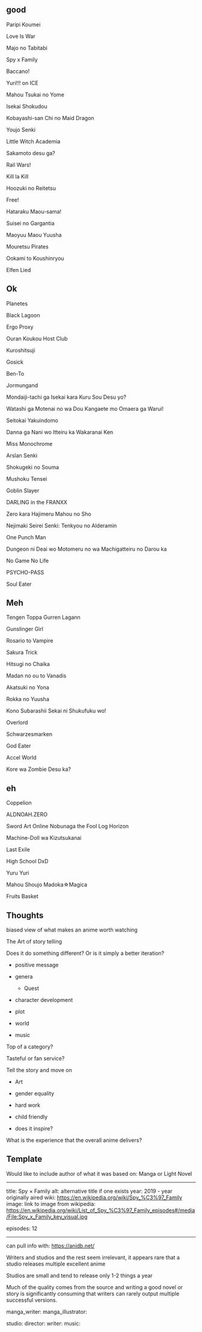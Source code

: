 
## good

Paripi Koumei

Love Is War

Majo no Tabitabi

Spy x Family

Baccano!

Yuri!!! on ICE

Mahou Tsukai no Yome

Isekai Shokudou

Kobayashi-san Chi no Maid Dragon

Youjo Senki

Little Witch Academia

Sakamoto desu ga?

Rail Wars!

Kill la Kill

Hoozuki no Reitetsu

Free!

Hataraku Maou-sama!

Suisei no Gargantia

Maoyuu Maou Yuusha

Mouretsu Pirates

Ookami to Koushinryou

Elfen Lied

## Ok

Planetes

Black Lagoon

Ergo Proxy

Ouran Koukou Host Club

Kuroshitsuji

Gosick

Ben-To

Jormungand

Mondaiji-tachi ga Isekai kara Kuru Sou Desu yo?

Watashi ga Motenai no wa Dou Kangaete mo Omaera ga Warui!

Seitokai Yakuindomo

Danna ga Nani wo Itteiru ka Wakaranai Ken

Miss Monochrome

Arslan Senki 

Shokugeki no Souma

Mushoku Tensei

Goblin Slayer

DARLING in the FRANXX

Zero kara Hajimeru Mahou no Sho

Nejimaki Seirei Senki: Tenkyou no Alderamin

One Punch Man

Dungeon ni Deai wo Motomeru no wa Machigatteiru no Darou ka

No Game No Life

PSYCHO-PASS

Soul Eater

## Meh

Tengen Toppa Gurren Lagann

Gunslinger Girl

Rosario to Vampire

Sakura Trick

Hitsugi no Chaika

Madan no ou to Vanadis

Akatsuki no Yona

Rokka no Yuusha

Kono Subarashii Sekai ni Shukufuku wo!

Overlord

Schwarzesmarken

God Eater

Accel World

Kore wa Zombie Desu ka?

## eh

Coppelion

ALDNOAH.ZERO

Sword Art Online
Nobunaga the Fool
Log Horizon

Machine-Doll wa Kizutsukanai

Last Exile

High School DxD

Yuru Yuri

Mahou Shoujo Madoka☆Magica

Fruits Basket

## Thoughts

biased view of what makes an anime worth watching

The Art of story telling

Does it do something different? Or is it simply a better iteration?

- positive message

- genera
    - Quest
- character development
- plot
- world
- music

Top of a category?

Tasteful or fan service?

Tell the story and move on

- Art

- gender equality
- hard work

- child friendly

- does it inspire?

What is the experience that the overall anime delivers?

## Template

Would like to include author of what it was based on: Manga or Light Novel

---
title: Spy × Family
alt: alternative title if one exists
year: 2019 - year originally aired
wiki: https://en.wikipedia.org/wiki/Spy_%C3%97_Family
image: link to image from wikipedia: https://en.wikipedia.org/wiki/List_of_Spy_%C3%97_Family_episodes#/media/File:Spy_x_Family_key_visual.jpg

episodes: 12

---

can pull info with: https://anidb.net/

Writers and studios and the rest seem irrelevant, it appears rare that a studio releases multiple excellent anime

Studios are small and tend to release only 1-2 things a year

Much of the quality comes from the source and writing a good novel or story is significantly consuming that writers can rarely output multiple successful versions.

manga_writer:
manga_illustrator:

studio:
director:
writer:
music:
